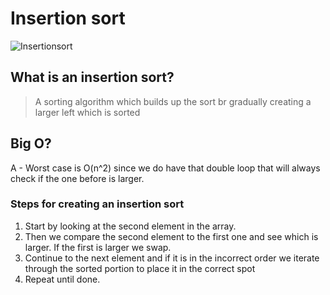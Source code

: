 # Insertion sort

![Insertionsort](https://www.studytonight.com/data-structures/images/basic-insertion-sort.png)

## What is an insertion sort?

> A sorting algorithm which builds up the sort br gradually creating a larger left which is sorted

## Big O?

A - Worst case is O(n^2) since we do have that double loop that will always check if the one before is larger.

### Steps for creating an insertion sort

1. Start by looking at the second element in the array.
2. Then we compare the second element to the first one and see which is larger. If the first is larger we swap.
3. Continue to the next element and if it is in the incorrect order we iterate through the sorted portion to place it in the correct spot
4. Repeat until done.
